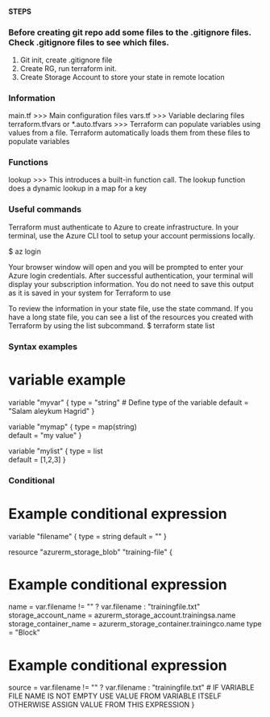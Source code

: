 #### STEPS


### Before creating git repo add some files to the .gitignore files. Check .gitignore files to see which files. 

1) Git init, create .gitignore file
2) Create RG, run terraform init. 
3) Create Storage Account to store your state in remote location

### Information

main.tf                                 >>>  Main configuration files
vars.tf                                 >>>  Variable declaring files
terraform.tfvars or *.auto.tfvars       >>>  Terraform can populate variables using values from a file. Terraform automatically loads them from these files to populate variables




### Functions 

lookup          >>> This introduces a built-in function call. The lookup function does a dynamic lookup in a map for a key


### Useful commands


Terraform must authenticate to Azure to create infrastructure.
In your terminal, use the Azure CLI tool to setup your account permissions locally.

$ az login

Your browser window will open and you will be prompted to enter your Azure login credentials. After successful authentication, your terminal will display your subscription information. You do not need to save this output as it is saved in your system for Terraform to use



To review the information in your state file, use the state command. If you have a long state file, you can see a list of the resources you created with Terraform by using the list subcommand.
$ terraform state list


### Syntax examples
# variable example

variable "myvar" {
    type = "string"     # Define type of the variable
    default = "Salam aleykum Hagrid"
}

variable "mymap" {
    type = map(string)  
    default = "my value"
}

variable "mylist" {
    type = list  
    default = [1,2,3]
}



### Conditional 
# Example conditional expression
variable "filename" {
  type    = string
  default = ""
}


resource "azurerm_storage_blob" "training-file" {
  # Example conditional expression
  name                   = var.filename != "" ? var.filename : "trainingfile.txt"
  storage_account_name   = azurerm_storage_account.trainingsa.name
  storage_container_name = azurerm_storage_container.trainingco.name
  type                   = "Block"
  # Example conditional expression
  source = var.filename != "" ? var.filename : "trainingfile.txt"   # IF VARIABLE FILE NAME IS NOT EMPTY USE VALUE FROM VARIABLE ITSELF OTHERWISE ASSIGN VALUE FROM THIS EXPRESSION
}

